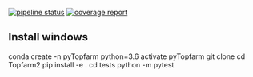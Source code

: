 [![pipeline status](https://gitlab.windenergy.dtu.dk/TOPFARM/TopFarm2/badges/master/pipeline.svg)](https://gitlab.windenergy.dtu.dk/TOPFARM/TopFarm2/commits/master)
[![coverage report](https://gitlab.windenergy.dtu.dk/TOPFARM/TopFarm2/badges/master/coverage.svg)](https://gitlab.windenergy.dtu.dk/TOPFARM/TopFarm2/commits/master)



Install windows
---------------

conda create -n pyTopfarm python=3.6
activate pyTopfarm
git clone
cd Topfarm2
pip install -e .
cd tests
python -m pytest
